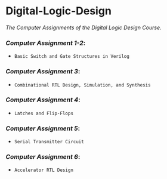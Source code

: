 # Digital-Logic-Design
*The Computer Assignments of the Digital Logic Design Course.*

### *Computer Assignment 1-2*:
- `Basic Switch and Gate Structures in Verilog`

### *Computer Assignment 3*:
- `Combinational RTL Design, Simulation, and Synthesis`

### *Computer Assignment 4*:
- `Latches and Flip-Flops`

### *Computer Assignment 5*:
- `Serial Transmitter Circuit  `

### *Computer Assignment 6*:
- `Accelerator RTL Design`